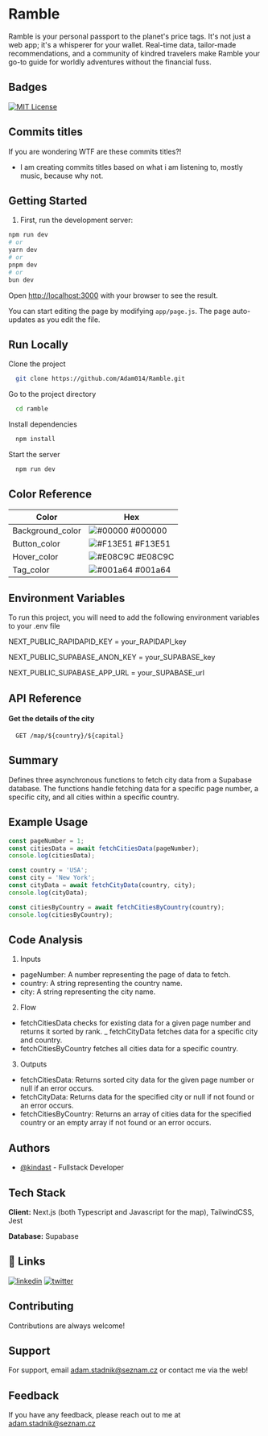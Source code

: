 
# Ramble

Ramble is your personal passport to the planet's price tags. It's not just a web app; it's a whisperer for your wallet. Real-time data, tailor-made recommendations, and a community of kindred travelers make Ramble your go-to guide for worldly adventures without the financial fuss.
## Badges

[![MIT License](https://img.shields.io/badge/License-MIT-green.svg)](https://choosealicense.com/licenses/mit/)

## Commits titles

If you are wondering WTF are these commits titles?!
- I am creating commits titles based on what i am listening to, mostly music, because why not.

## Getting Started

1. First, run the development server:

```bash
npm run dev
# or
yarn dev
# or
pnpm dev
# or
bun dev
```

Open [http://localhost:3000](http://localhost:3000) with your browser to see the result.

You can start editing the page by modifying `app/page.js`. The page auto-updates as you edit the file.

## Run Locally

Clone the project

```bash
  git clone https://github.com/Adam014/Ramble.git
```

Go to the project directory

```bash
  cd ramble
```

Install dependencies

```bash
  npm install
```

Start the server

```bash
  npm run dev
```

## Color Reference

| Color             | Hex                                                                |
| ----------------- | ------------------------------------------------------------------ |
| Background_color | ![#00000](https://via.placeholder.com/10/0000?text=+) #000000 |
| Button_color | ![#F13E51](https://via.placeholder.com/10/F13E51?text=+) #F13E51 |
| Hover_color | ![#E08C9C](https://via.placeholder.com/10/E08C9C?text=+) #E08C9C |
| Tag_color | ![#001a64](https://via.placeholder.com/10/001a64?text=+) #001a64 |


## Environment Variables

To run this project, you will need to add the following environment variables to your .env file

NEXT_PUBLIC_RAPIDAPID_KEY = your_RAPIDAPI_key 

NEXT_PUBLIC_SUPABASE_ANON_KEY = your_SUPABASE_key

NEXT_PUBLIC_SUPABASE_APP_URL = your_SUPABASE_url


## API Reference

#### Get the details of the city

```http
  GET /map/${country}/${capital}
```

## Summary
Defines three asynchronous functions to fetch city data from a Supabase database. The functions handle fetching data for a specific page number, a specific city, and all cities within a specific country.

## Example Usage
```js
const pageNumber = 1;
const citiesData = await fetchCitiesData(pageNumber);
console.log(citiesData);

const country = 'USA';
const city = 'New York';
const cityData = await fetchCityData(country, city);
console.log(cityData);

const citiesByCountry = await fetchCitiesByCountry(country);
console.log(citiesByCountry);
```

## Code Analysis
1. Inputs
- pageNumber: A number representing the page of data to fetch.
- country: A string representing the country name.
- city: A string representing the city name.
2. Flow
- fetchCitiesData checks for existing data for a given page number and returns it sorted by rank.
_ fetchCityData fetches data for a specific city and country.
- fetchCitiesByCountry fetches all cities data for a specific country.
3. Outputs
- fetchCitiesData: Returns sorted city data for the given page number or null if an error occurs.
- fetchCityData: Returns data for the specified city or null if not found or an error occurs.
- fetchCitiesByCountry: Returns an array of cities data for the specified country or an empty array if not found or an error occurs.

## Authors

- [@kindast](https://www.github.com/kindast) - Fullstack Developer


## Tech Stack

**Client:** Next.js (both Typescript and Javascript for the map), TailwindCSS, Jest

**Database:** Supabase 

## 🔗 Links
[![linkedin](https://img.shields.io/badge/linkedin-0A66C2?style=for-the-badge&logo=linkedin&logoColor=white)](https://www.linkedin.com/in/adam-stádník-271280218/)
[![twitter](https://img.shields.io/badge/twitter-1DA1F2?style=for-the-badge&logo=twitter&logoColor=white)](https://twitter.com/kindastcs)


## Contributing

Contributions are always welcome!


## Support

For support, email adam.stadnik@seznam.cz or contact me via the web!


## Feedback

If you have any feedback, please reach out to me at adam.stadnik@seznam.cz